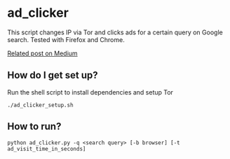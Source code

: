 # ad_clicker

This script changes IP via Tor and clicks ads for a certain query on Google search. Tested with Firefox and Chrome.

[Related post on Medium](https://python.plainenglish.io/google-ads-clicker-with-python-selenium-and-tor-a6ff8078da2a)

## How do I get set up?


Run the shell script to install dependencies and setup Tor

`./ad_clicker_setup.sh`


## How to run?

`python ad_clicker.py -q <search query> [-b browser] [-t ad_visit_time_in_seconds]`


